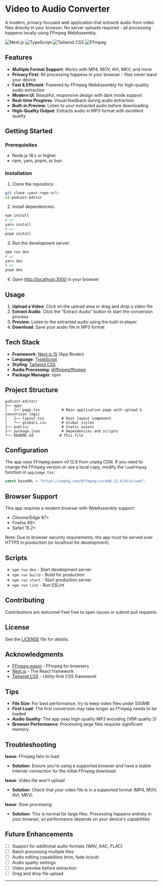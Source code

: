 # Video to Audio Converter

A modern, privacy-focused web application that extracts audio from video files directly in your browser. No server uploads required - all processing happens locally using FFmpeg WebAssembly.

![Next.js](https://img.shields.io/badge/Next.js-15-black)
![TypeScript](https://img.shields.io/badge/TypeScript-5-blue)
![Tailwind CSS](https://img.shields.io/badge/Tailwind-3-38bdf8)
![FFmpeg](https://img.shields.io/badge/FFmpeg-WASM-green)

## Features

- **Multiple Format Support**: Works with MP4, MOV, AVI, MKV, and more
- **Privacy First**: All processing happens in your browser - files never leave your device
- **Fast & Efficient**: Powered by FFmpeg WebAssembly for high-quality audio extraction
- **Modern UI**: Beautiful, responsive design with dark mode support
- **Real-time Progress**: Visual feedback during audio extraction
- **Built-in Preview**: Listen to your extracted audio before downloading
- **High-Quality Output**: Extracts audio in MP3 format with excellent quality

## Getting Started

### Prerequisites

- Node.js 18.x or higher
- npm, yarn, pnpm, or bun

### Installation

1. Clone the repository:

```bash
git clone <your-repo-url>
cd podcast-editor
```

2. Install dependencies:

```bash
npm install
# or
yarn install
# or
pnpm install
```

3. Run the development server:

```bash
npm run dev
# or
yarn dev
# or
pnpm dev
```

4. Open [http://localhost:3000](http://localhost:3000) in your browser

## Usage

1. **Upload a Video**: Click on the upload area or drag and drop a video file
2. **Extract Audio**: Click the "Extract Audio" button to start the conversion process
3. **Preview**: Listen to the extracted audio using the built-in player
4. **Download**: Save your audio file in MP3 format

## Tech Stack

- **Framework**: [Next.js 15](https://nextjs.org/) (App Router)
- **Language**: [TypeScript](https://www.typescriptlang.org/)
- **Styling**: [Tailwind CSS](https://tailwindcss.com/)
- **Audio Processing**: [@ffmpeg/ffmpeg](https://github.com/ffmpegwasm/ffmpeg.wasm)
- **Package Manager**: npm

## Project Structure

```
podcast-editor/
├── app/
│   ├── page.tsx          # Main application page with upload & conversion logic
│   ├── layout.tsx        # Root layout component
│   └── globals.css       # Global styles
├── public/               # Static assets
├── package.json          # Dependencies and scripts
└── README.md            # This file
```

## Configuration

The app uses FFmpeg.wasm v0.12.6 from unpkg CDN. If you need to change the FFmpeg version or use a local copy, modify the `loadFFmpeg` function in `app/page.tsx`:

```typescript
const baseURL = "https://unpkg.com/@ffmpeg/core@0.12.6/dist/umd";
```

## Browser Support

This app requires a modern browser with WebAssembly support:

- Chrome/Edge 87+
- Firefox 89+
- Safari 15.2+

Note: Due to browser security requirements, the app must be served over HTTPS in production (or localhost for development).

## Scripts

- `npm run dev` - Start development server
- `npm run build` - Build for production
- `npm run start` - Start production server
- `npm run lint` - Run ESLint

## Contributing

Contributions are welcome! Feel free to open issues or submit pull requests.

## License

See the [LICENSE](LICENSE) file for details.

## Acknowledgments

- [FFmpeg.wasm](https://github.com/ffmpegwasm/ffmpeg.wasm) - FFmpeg for browsers
- [Next.js](https://nextjs.org/) - The React framework
- [Tailwind CSS](https://tailwindcss.com/) - Utility-first CSS framework

## Tips

- **File Size**: For best performance, try to keep video files under 500MB
- **First Load**: The first conversion may take longer as FFmpeg needs to be loaded
- **Audio Quality**: The app uses high-quality MP3 encoding (VBR quality 2)
- **Browser Performance**: Processing large files requires significant memory

## Troubleshooting

**Issue**: FFmpeg fails to load

- **Solution**: Ensure you're using a supported browser and have a stable internet connection for the initial FFmpeg download

**Issue**: Video file won't upload

- **Solution**: Check that your video file is in a supported format (MP4, MOV, AVI, MKV)

**Issue**: Slow processing

- **Solution**: This is normal for large files. Processing happens entirely in your browser, so performance depends on your device's capabilities

## Future Enhancements

- [ ] Support for additional audio formats (WAV, AAC, FLAC)
- [ ] Batch processing multiple files
- [ ] Audio editing capabilities (trim, fade in/out)
- [ ] Audio quality settings
- [ ] Video preview before extraction
- [ ] Drag and drop file upload

---
